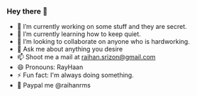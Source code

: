 ### Hey there 👋
- 🔭 I’m currently working on some stuff and they are secret.
- 🌱 I’m currently learning how to keep quiet.
- 👯 I’m looking to collaborate on anyone who is hardworking.
- 💬 Ask me about anything you desire 
- 📫 Shoot me a mail at raihan.srizon@gmail.com
- 😄 Pronouns: RayHaan
- ⚡ Fun fact: I'm always doing something.
- 💸 Paypal me @raihanrms

<!--
**raihanrms/raihanrms** is a ✨ _special_ ✨ repository because its `README.md` (this file) appears on your GitHub profile.
Here are some ideas to get you started:
-->
